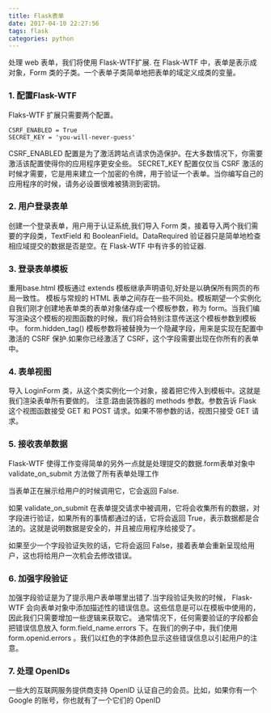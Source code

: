 ```yaml
---
title: Flask表单
date: 2017-04-10 22:27:56
tags: flask
categories: python
---
```

处理 web 表单，我们将使用 Flask-WTF扩展.
在 Flask-WTF 中，表单是表示成对象，Form 类的子类。一个表单子类简单地把表单的域定义成类的变量。

### 1. 配置Flask-WTF
Flaks-WTF 扩展只需要两个配置。
```
CSRF_ENABLED = True
SECRET_KEY = 'you-will-never-guess'
```
CSRF_ENABLED 配置是为了激活跨站点请求伪造保护。在大多数情况下，你需要激活该配置使得你的应用程序更安全些。
SECRET_KEY 配置仅仅当 CSRF 激活的时候才需要，它是用来建立一个加密的令牌，用于验证一个表单。当你编写自己的应用程序的时候，请务必设置很难被猜测到密钥。

### 2. 用户登录表单
创建一个登录表单，用户用于认证系统,我们导入 Form 类，接着导入两个我们需要的字段类，TextField 和 BooleanField。DataRequired 验证器只是简单地检查相应域提交的数据是否是空。在 Flask-WTF 中有许多的验证器.

### 3. 登录表单模板
重用base.html 模板通过 extends 模板继承声明语句,好处是以确保所有网页的布局一致性。
模板与常规的 HTML 表单之间存在一些不同处。模板期望一个实例化自我们刚才创建地表单类的表单对象储存成一个模板参数，称为 form。当我们编写渲染这个模板的视图函数的时候，我们将会特别注意传送这个模板参数到模板中。
form.hidden_tag() 模板参数将被替换为一个隐藏字段，用来是实现在配置中激活的 CSRF 保护.如果你已经激活了 CSRF，这个字段需要出现在你所有的表单中。

### 4. 表单视图
导入 LoginForm 类，从这个类实例化一个对象，接着把它传入到模板中。这就是我们渲染表单所有要做的。
注意:路由装饰器的 methods 参数。参数告诉 Flask 这个视图函数接受 GET 和 POST 请求。如果不带参数的话，视图只接受 GET 请求。


### 5. 接收表单数据
Flask-WTF 使得工作变得简单的另外一点就是处理提交的数据.form表单对象中validate_on_submit 方法做了所有表单处理工作

当表单正在展示给用户的时候调用它，它会返回 False.

如果 validate_on_submit 在表单提交请求中被调用，它将会收集所有的数据，对字段进行验证，如果所有的事情都通过的话，它将会返回 True，表示数据都是合法的。这就是说明数据是安全的，并且被应用程序给接受了。

如果至少一个字段验证失败的话，它将会返回 False，接着表单会重新呈现给用户，这也将给用户一次机会去修改错误。

### 6. 加强字段验证
加强字段验证是为了提示用户表单哪里出错了.当字段验证失败的时候， Flask-WTF 会向表单对象中添加描述性的错误信息。这些信息是可以在模板中使用的，因此我们只需要增加一些逻辑来获取它。
通常情况下，任何需要验证的字段都会把错误信息放入 form.field_name.errors 下。在我们的例子中，我们使用 form.openid.errors 。我们以红色的字体颜色显示这些错误信息以引起用户的注意。

### 7. 处理 OpenIDs
一些大的互联网服务提供商支持 OpenID 认证自己的会员。比如，如果你有一个 Google 的账号，你也就有了一个它们的 OpenID